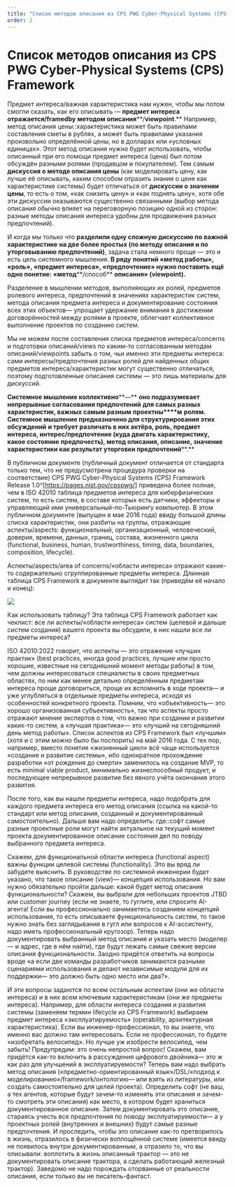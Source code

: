 ```yaml
---
title: "Список методов описания из CPS PWG Cyber-Physical Systems (CPS) Framework"
order: 2
---
```


# Список методов описания из CPS PWG Cyber-Physical Systems (CPS) Framework

Предмет интереса/важная характеристика нам нужен, чтобы мы потом смогли сказать, как его описывать — **предмет и****нтерес****а** **о****тражается****/****framed****by** **методом описания****/****viewpoint****.** Например, метод описания цены::характеристика может быть правилами составления сметы в рублях, а может быть правилами указания произвольно определённой цены, но в долларах или «условных единицах». Этот метод описания нужно будет использовать, чтобы описанный при его помощи предмет интереса (цена) был потом обсуждён разными ролями (продавцом и покупателем). Тем самым **дискуссия о методе описания цены** (как моделировать цену, как лучше её описывать, каким способом отразить знания о цене как характеристике системы) будет отличаться от **дискуссии о значении цены**, то есть о том, «как снизить цену» и «как поднять цену», хотя обе эти дискуссии оказываются существенно связанными (выбор метода описания обычно влияет на переговорную позицию одной из сторон: разные методы описания интереса удобны для продвижения разных предпочтений).

И когда мы только что **разделили одну сложную дискуссию по** **важной характеристике** **на две более простых (по методу описания и по уторговыванию предпочтений)**, задача стала немного проще — это и есть цель системного мышления. **В ряду** **понятий «****метод работы****»,** **«роль», «предмет интереса», «предпочтение» нужно поставить ещё одно понятие: «метод****/способ** **описания» (****viewpoint****).**

Разделение в мышлении методов, выполняющих их ролей, предметов ролевого интереса, предпочтений в значениях характеристик систем, метода описания предмета интереса и документирование состояния всех этих объектов— упрощает удержание внимания в достижении договорённостей между ролями в проекте, облегчает коллективное выполнение проектов по созданию систем.

Мы не можем после составления списка предметов интереса/concerns и подготовки описаний/views по каким-то согласованным методам описаний/viewpoints забыть о том, чьи именно эти предметы интереса: сами интересы/предпочтения разных ролей для найденных общих предметов интереса/характеристик могут существенно отличаться, поэтому подготовленные описания системы — это лишь материалы для дискуссий.

**Системное мышление коллективно****—** **оно подразумевает непрерывные согласования предпочтений** **для самых разных характеристик, важных самым разным** **проектны****м** **рол****ям****. Системное мышление предназначено для структурирования этих обсуждений** **и требует различать в них актёра, роль, предмет интереса, интерес/предпочтение (куда двигать характеристику, какое состояние предпочесть), метод описания, описание, значение характеристики как результат уторговки предпочтений****.**

В публичном документе (публичный документ отличается от стандарта только тем, что не предусмотрена процедура проверки на соответствие) CPS PWG Cyber-Physical Systems (CPS) Framework Release 1.0^[<https://pages.nist.gov/cpspwg/>] приведена более полная, чем в ISO 42010 таблица предметов интереса для киберфизических систем, то есть систем, в составе которых есть датчики, эффекторы и управляющий ими универсальный-по-Тьюрингу компьютер. В этом публичном документе (выпущен в мае 2016 года) ввиду большой длины списка характеристик, они разбиты на группы, отражающие аспекты/aspects: функциональный, организационный, человеческий, доверия, времени, данных, границ, состава, жизненного цикла (functional, business, human, trustworthiness, timing, data, boundaries, composition, lifecycle).

Аспекты/aspects/area of concerns/«области интереса» отражают какие-то содержательно сгруппированные предметы интереса. Длинная таблица CPS Framework в документе выглядит так (приведём её начало и конец):

![](/ru/professional/systems-thinking/26.png)

Как использовать таблицу? Эта таблица CPS Framework работает как чеклист: все ли аспекты/«области интереса» систем (целевой и дальше систем создания) вашего проекта вы обсудили, в них нашли все ли предметы интереса?

ISO 42010:2022 говорит, что аспекты — это отражение «лучших практик» (best practices, иногда good practices, лучшие или просто хорошие, известные на сегодняшний момент методы работы) в том, чем должны интересоваться специалисты в своих предметных областях, по ним как менее детально определённым предметам интереса проще договориться, проще их вспомнить в ходе проекта— и уже углубляться в отдельные предметы интереса, исходя из особенностей конкретного проекта. Помним, что «объективность— это хорошо организованная субъективность», так что аспекты просто отражают мнение экспертов о том, что важно при создании и развитии каких-то систем, а «лучшая практика»— это «лучший на сегодняшний день метод работы». Список аспектов из CPS Framework был «лучшим» (хотя и с этим можно было бы поспорить) на май 2016 года. С тех пор, например, вместо понятия «жизненный цикл» всё чаще используется «создание и развитие системы», ибо однократное прохождение разработки «от рождения до смерти» заменилось на создание MVP, то есть minimal viable product, минимально жизнеспособный продукт, и последующее непрерывное развитие без явного учёта окончания этого развития.

После того, как вы нашли предметы интереса, надо подобрать для каждого предмета интереса его метод описания (ссылка на какой-то стандарт или метод описания, созданный и документированный самостоятельно). Дальше вам надо определить: где::софт самые разные проектные роли могут найти актуальное на текущий момент проекта документированное описание состояния дел по поводу выбранного предмета интереса.

Скажем, для функциональной области интереса (functional aspect) важны функции целевой системы (functionality). Это вы вряд ли забудете выяснить. В руководстве по системной инженерии будет указано, что такое описание (view)— концепция использования. Но вам нужно обязательно пройти дальше: какой будет метод описания функциональности? Скажем, вы выбрали для небольших проектов JTBD или customer journey (если не знаете, то гуглите, или спросите AI-агента! Если вы профессионально занимаетесь созданием концепций использования, то есть описываете функциональность систем, то такое нужно знать без заглядывания в гугл или вопросов к AI-ассистенту, надо иметь профессиональный кругозор). Теперь надо документировать выбранный метод описания и указать место (моделер— и адрес, где в нём найти), где будут лежать самые свежие версии описания функциональности. Заодно придётся ответить на вопросы вроде «а если две команды разработчиков занимаются разными сценариями использования и делают независимые модули для их поддержки— это должно быть одно место или два?».

И эти вопросы задаются по всем остальным аспектам (они же области интереса) и в них всем ключевым характеристикам (они же предметы интереса). Например, для области интереса создания и развития системы (заменяем термин lifecycle из CPS Framework) выбираем предмет интереса «эксплуатируемость» (operability, архитектурная характеристика). Если вы инженер-профессионал, то вы знаете, что именно вас должно там интересовать. Если не профессионал, то будете «изобретать велосипед». Но лучше уж изобрести велосипед, чем забыть! Предупредим: это очень непростой вопрос! Скажем, вам придётся как-то включить в рассуждения цифрового двойника— это ж как раз для улучшений в эксплуатируемости? Теперь вам надо выбрать метод описания («предметно-ориентированный язык»/DSL/«подход к моделированию»/framework/онтологию— или взять из литературы, или создать самостоятельно для целей проекта). Определить софт (не ваш, а тех агентов, которые будут зачем-то изменять эти описания и зачем-то смотреть эти описания) как место, в котором будет храниться документированное описание. Затем документировать это описание, стараясь учесть все предпочтения по поводу эксплуатируемости— а у проектных ролей (внутренних и внешних) будут самые разные предпочтения. И проследить, чтобы это описание как-то претворилось в жизнь, отразилось в физически воплощённой системе (имеется ввиду не появилось внутри документированным, а отразило то, что вы описывали: воплотить в жизнь описанный трактор — это не документировать описание трактора, а сделать работающий железный трактор). Заведомо не надо порождать оторванные от реальности описания, если только вы не писатель-фантаст.